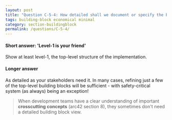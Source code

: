 ```yaml
---
layout: post
title: "Question C-5-4: How detailed shall we document or specify the building block view?"
tags: building-block economical minimal
category: section-buildingblock
permalink: /questions/C-5-4/
---
```


#### Short answer: 'Level-1 is your friend'

Show at least level-1, the top-level structure of the implementation.


#### Longer answer

As detailed as your stakeholders need it. In many cases, refining just a few of the top-level building blocks will be sufficient - with safety-critical system (as always) being an exception!


> When development teams have a clear understanding of important **crosscutting concepts** (arc42 section 8), they sometimes don't need a detailed building block view.
